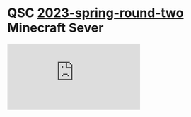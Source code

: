 # QSC [2023-spring-round-two](https://github.com/QSCTech/2023-spring-round-two) Minecraft Sever

![](https://hitcounters.net/counter.php?id=11318&cmd=img_only&test=1)
